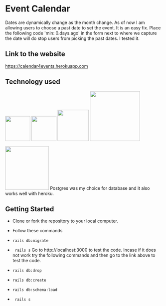 # Event Calendar
Dates are dynamically change as the month change. As of now I am allowing users to choose a past date to set the event. It is an easy fix. Place the following code 'min: 0.days.ago' in the form next to where we capture the date will do stop users from picking the past dates. I tested it.

## Link to the website
https://calendar4events.herokuapp.com

## Technology used

<img src="http://www.asti.co.in/wp-content/uploads/2017/01/html_icon.png"  width="80px"> <img src="http://icons.iconarchive.com/icons/graphics-vibe/developer/256/css-icon.png"  width="80px"> <img src="https://bilalamjad.net/wp-content/uploads/2015/07/bs.png"  width="100px"> <img src="http://www.agiratech.com/wp-content/uploads/2017/09/Image-3.jpg"  width="160px">

<img src="https://images.g2crowd.com/uploads/product/image/social_landscape/social_landscape_1489695931/postgresql.png"  width="140px">
Postgres was my choice for database and it also works well with heroku.

## Getting Started
* Clone or fork the repository to your local computer.
* Follow these commands
* `rails db:migrate`
* ` rails s`
Go to http://localhost:3000 to test the code.
Incase if it does not work try the following commands and then go to the link above to test the code.

* `rails db:drop`
* `rails db:create`
* `rails db:schema:load`
* ` rails s`


